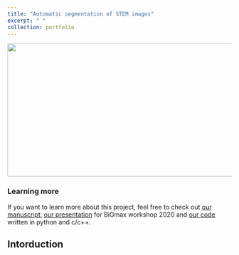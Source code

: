 ```yaml
---
title: "Automatic segmentation of STEM images"
excerpt: " "
collection: portfolio
---
```


<p align="center">
<img src="https://media.giphy.com/media/cnX46yrVsp0MRc1kaX/giphy.gif" width="600" height="300" >
</p>

### Learning more
If you want to learn more about this project, feel free to check out [our manuscript](https://github.com/NingWang1990/pySTEM/blob/master/paper/paper_segmentation.pdf?raw=true), [our presentation](https://github.com/NingWang1990/pySTEM/blob/master/slides/BiGmax2020.pdf?raw=true) for BiGmax workshop 2020 and [our code](https://github.com/NingWang1990/pySTEM) written in python and c/c++. 

## Intorduction

